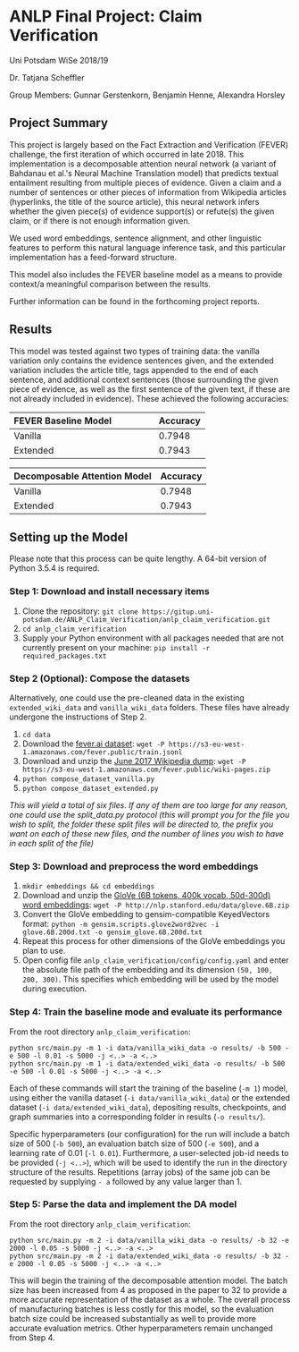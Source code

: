 # ANLP Final Project: Claim Verification

Uni Potsdam WiSe 2018/19

Dr. Tatjana Scheffler

Group Members:
Gunnar Gerstenkorn, Benjamin Henne, Alexandra Horsley

## Project Summary
This project is largely based on the Fact Extraction and Verification (FEVER) challenge, the first iteration of which occurred in late 2018. This implementation is a decomposable attention neural network (a variant of Bahdanau et al.'s Neural Machine Translation model) that predicts textual entailment resulting from multiple pieces of evidence. Given a claim and a number of sentences or other pieces of information from Wikipedia articles (hyperlinks, the title of the source article), this neural network infers whether the given piece(s) of evidence support(s) or refute(s) the given claim, or if there is not enough information given.

We used word embeddings, sentence alignment, and other linguistic features to perform this natural language inference task, and this particular implementation has a feed-forward structure.

This model also includes the FEVER baseline model as a means to provide context/a meaningful comparison between the results.

Further information can be found in the forthcoming project reports.

## Results
This model was tested against two types of training data: the vanilla variation only contains the evidence sentences given, and the extended variation includes the article title, tags appended to the end of each sentence, and additional context sentences (those surrounding the given piece of evidence, as well as the first sentence of the given text, if these are not already included in evidence). These achieved the following accuracies:

| FEVER Baseline Model &nbsp; &nbsp; &nbsp; &nbsp; &nbsp; &nbsp; &nbsp; &nbsp;| Accuracy |
|----------------------|----------|
| Vanilla              | 0.7948   |
| Extended             | 0.7943   |

| Decomposable Attention Model | Accuracy |
|------------------------------|----------|
| Vanilla                      | 0.7948   |
| Extended                     | 0.7943   |


## Setting up the Model
Please note that this process can be quite lengthy. A 64-bit version of Python 3.5.4 is required.

### Step 1: Download and install necessary items
1. Clone the repository: `git clone https://gitup.uni-potsdam.de/ANLP_Claim_Verification/anlp_claim_verification.git`
2. `cd anlp_claim_verification`
3. Supply your Python environment with all packages needed that are not currently present on your machine: `pip install -r required_packages.txt`

### Step 2 (Optional): Compose the datasets
Alternatively, one could use the pre-cleaned data in the existing `extended_wiki_data` and `vanilla_wiki_data` folders. These files have already undergone the instructions of Step 2.
1. `cd data`
2. Download the [fever.ai dataset](https://s3-eu-west-1.amazonaws.com/fever.public/train.jsonl): `wget -P https://s3-eu-west-1.amazonaws.com/fever.public/train.jsonl`
3. Download and unzip the [June 2017 Wikipedia dump](https://s3-eu-west-1.amazonaws.com/fever.public/wiki-pages.zip): `wget -P https://s3-eu-west-1.amazonaws.com/fever.public/wiki-pages.zip`
3. `python compose_dataset_vanilla.py`
4. `python compose_dataset_extended.py`

*This will yield a total of six files. If any of them are too large for any reason, one could use the split_data.py protocol (this will prompt you for the file you wish to split, the folder these split files will be directed to, the prefix you want on each of these new files, and the number of lines you wish to have in each split of the file)*

### Step 3: Download and preprocess the word embeddings
1. `mkdir embeddings && cd embeddings`
2. Download and unzip the [GloVe (6B tokens, 400k vocab, 50d-300d) word embeddings](http://nlp.stanford.edu/data/glove.6B.zip): `wget -P http://nlp.stanford.edu/data/glove.6B.zip`
3. Convert the GloVe embedding to gensim-compatible KeyedVectors format: `python -m gensim.scripts.glove2word2vec -i glove.6B.200d.txt -o gensim_glove.6B.200d.txt`
4. Repeat this process for other dimensions of the GloVe embeddings you plan to use.
5. Open config file `anlp_claim_verification/config/config.yaml` and enter the absolute file path of the embedding and its dimension `(50, 100, 200, 300)`. This specifies which embedding will be used by the model during execution.

### Step 4: Train the baseline mode and evaluate its performance
From the root directory `anlp_claim_verification`:
```
python src/main.py -m 1 -i data/vanilla_wiki_data -o results/ -b 500 -e 500 -l 0.01 -s 5000 -j <..> -a <..>
python src/main.py -m 1 -i data/extended_wiki_data -o results/ -b 500 -e 500 -l 0.01 -s 5000 -j <..> -a <..>
```
Each of these commands will start the training of the baseline (`-m 1`) model, using either the vanilla dataset (`-i data/vanilla_wiki_data`) or the extended dataset (`-i data/extended_wiki_data`), depositing results, checkpoints, and graph summaries into a corresponding folder in results (`-o results/`). 

Specific hyperparameters (our configuration) for the run will include a batch size of 500 (`-b 500`), an evaluation batch size of 500 (`-e 500`), and a learning rate of 0.01 (`-l 0.01`). Furthermore, a user-selected job-id needs to be provided (`-j <..>`), which will be used to identify the run in the directory structure of the results. Repetitions (array jobs) of the same job can be requested by supplying `- a` followed by any value larger than 1.

### Step 5: Parse the data and implement the DA model
From the root directory `anlp_claim_verification`:
```
python src/main.py -m 2 -i data/vanilla_wiki_data -o results/ -b 32 -e 2000 -l 0.05 -s 5000 -j <..> -a <..>
python src/main.py -m 2 -i data/extended_wiki_data -o results/ -b 32 -e 2000 -l 0.05 -s 5000 -j <..> -a <..>
```
This will begin the training of the decomposable attention model. The batch size has been increased from 4 as proposed in the paper to 32 to provide a more accurate representation of the dataset as a whole. The overall process of manufacturing batches is less costly for this model, so the evaluation batch size could be increased substantially as well to provide more accurate evaluation metrics. Other hyperparameters remain unchanged from Step 4.
